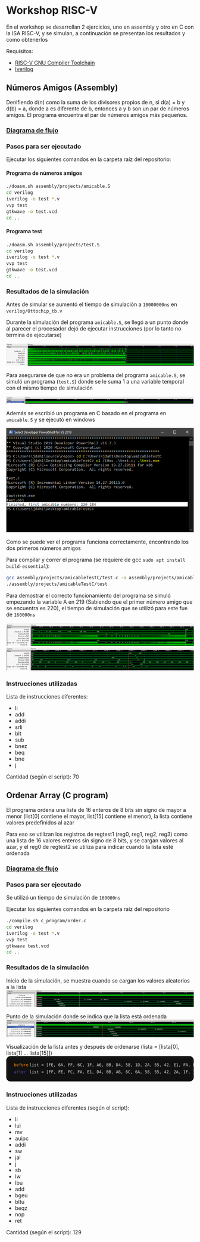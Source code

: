 # Workshop RISC-V

En el workshop se desarrollan 2 ejercicios, uno en assembly y otro en C con la ISA RISC-V, y se simulan, a continuación se presentan los resultados y como obtenerlos

Requisitos:
- [RISC-V GNU Compiler Toolchain](https://github.com/riscv-collab/riscv-gnu-toolchain)
- [Iverilog](https://iverilog.fandom.com/wiki/Installation_Guide)

## Números Amigos (Assembly)

Denifiendo d(n) como la suma de los divisores propios de n, si d(a) = b y d(b) = a, donde a es diferente de b, entonces a y b son un par de números amigos. El programa encuentra el par de números amigos más pequeños.

### [Diagrama de flujo](res/amicableFlowchart.pdf) 

### Pasos para ser ejecutado

Ejecutar los siguientes comandos en la carpeta raíz del repositorio:

#### Programa de números amigos

```bash
./doasm.sh assembly/projects/amicable.S
cd verilog
iverilog -o test *.v
vvp test
gtkwave -o test.vcd
cd ..
```
#### Programa test

```bash
./doasm.sh assembly/projects/test.S
cd verilog
iverilog -o test *.v
vvp test
gtkwave -o test.vcd
cd ..
```

### Resultados de la simulación

Antes de simular se aumentó el tiempo de simulación a `10000000ns` en `verilog/Ottochip_tb.v` 

Durante la simulación del programa `amicable.S`, se llegó a un punto donde al parecer el procesador dejó de ejecutar instrucciones (por lo tanto no termina de ejecutarse)

![Amicables empezando en 0](res/amicables0.png)

Para asegurarse de que no era un problema del programa `amicable.S`, se simuló un programa (`test.S`) donde se le suma 1 a una variable temporal con el mismo tiempo de simulación

![Demo](res/demoProcessorStop.png)

Además se escribió un programa en C basado en el programa en `amicable.S` y se ejecutó en windows

![Amicables en C](res/amicableInCdemo.png)

Como se puede ver el programa funciona correctamente, encontrando los dos primeros números amigos

Para compilar y correr el programa (se requiere de gcc `sudo apt install build-essential`):

```bash
gcc assembly/projects/amicableTestC/test.c -o assembly/projects/amicableTestC/test
./assembly/projects/amicableTestC/test
```

Para demostrar el correcto funcionamiento del programa se simuló empezando la variable A en 219 (Sabiendo que el primer número amigo que se encuentra es 220), el tiempo de simulación que se utilizó para este fue de `160000ns` 

![Resultado completo](res/finalAmicable220.png)
![Resultado final](res/inicioAmicable220.png)

### Instrucciones utilizadas

Lista de instrucciones diferentes:
- li
- add
- addi
- srli
- blt
- sub
- bnez
- beq
- bne
- j

Cantidad (según el script): 70

## Ordenar Array (C program)

El programa ordena una lista de 16 enteros de 8 bits sin signo de mayor a menor (list[0] contiene el mayor, list[15] contiene el menor), la lista contiene valores predefinidos al azar

Para eso se utilizan los registros de regtest1 (reg0, reg1, reg2, reg3) como una lista de 16 valores enteros sin signo de 8 bits, y se cargan valores al azar, y el reg0 de regtest2 se utiliza para indicar cuando la lista esté ordenada

### [Diagrama de flujo](res/orderFlowchart.pdf) 

### Pasos para ser ejecutado

Se utilizó un tiempo de simulación de `160000ns`

Ejecutar los siguientes comandos en la carpeta raíz del repositorio

```bash
./compile.sh c_program/order.c
cd verilog
iverilog -o test *.v
vvp test
gtkwave test.vcd
cd ..
```

### Resultados de la simulación

Inicio de la simulación, se muestra cuando se cargan los valores aleatorios a la lista
![Inicio Simulación](res/inicioOrder.png)

Punto de la simulación donde se indica que la lista está ordenada
![Final Simulación](res/finalOrder.png)

Visualización de la lista antes y después de ordenarse (lista = [lista[0], lista[1] ... lista[15]])
![Lista Antes y Después](res/orderResults.svg)

### Instrucciones utilizadas

Lista de instrucciones diferentes (según el script):
- li    
- lui   
- mv    
- auipc 
- addi  
- sw    
- jal   
- j     
- sb    
- lw    
- lbu   
- add   
- bgeu  
- bltu  
- beqz  
- nop
- ret

Cantidad (según el script): 129